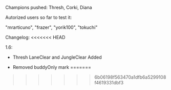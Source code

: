 Champions pushed: Thresh, Corki, Diana

Autorized users so far to test it:

"mrarticuno", "frazer", "yorik100", "tokuchi"

Changelog:
<<<<<<< HEAD

1.6:

- Thresh LaneClear and JungleClear Added

- Removed buddyOnly mark
=======
>>>>>>> 6b06198f563470a1dfb6a5299108f4619331dbf3
